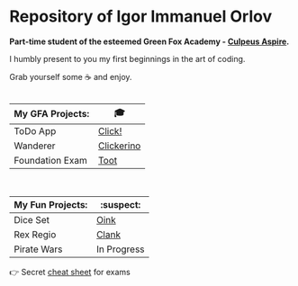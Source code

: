 # Repository of Igor Immanuel Orlov
<strong>Part-time student of the esteemed Green Fox Academy - [Culpeus Aspire](https://github.com/green-fox-academy/aspire-syllabus).</strong>

I humbly present to you my first beginnings in the art of coding.

Grab yourself some :coffee: and enjoy.
<br/><br/>

| My GFA Projects:  | :mortar_board: |
|------------|----|
| ToDo App |[Click!](https://github.com/Leviathan-X/todo-app)|
| Wanderer |[Clickerino](https://github.com/Leviathan-X/wanderer-cs)|
| Foundation Exam| [Toot](https://github.com/green-fox-academy/Leviathan-X/blob/master/C%23%20Foundation/Misc/_imgMisc/success.jpg) |

<br/>

| My Fun Projects:  | :suspect: |
|------------|----|
| Dice Set  | [Oink](https://github.com/green-fox-academy/Leviathan-X/tree/master/C%23%20Foundation/Misc/DiceSet)  |
| Rex Regio | [Clank](https://github.com/green-fox-academy/Leviathan-X/tree/master/C%23%20Foundation/Misc/Rex%20Regio) |
| Pirate Wars | In Progress |

:point_right: Secret [cheat sheet](https://youtu.be/dQw4w9WgXcQ) for exams
